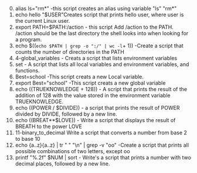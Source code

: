 0. alias ls="rm*" -this script  creates an alias using variable "ls" "rm*"
1. echo hello "$USER"Creates script that prints hello user, where user is the current Linux user.
2. export PATH=$PATH:/action - this script Add /action to the PATH. /action should be the last directory the shell looks into when looking for a program.
3. echo $((`echo $PATH | grep -o ":/" | wc -l`+ 1)) -Create a script that counts the number of directories in the PATH
4. 4-global_variables - Creats a script that lists environment variables
5. set - A script that lists all local variables and environment variables, and functions.
6. Best=school -This script creats a new Local variable.
7. export Best="school" -This script creats a new global variable
8. echo $(($TRUEKNOWLEDGE + 128)) - A script that prints the result of the addition of 128 with the value stored in the environment variable TRUEKNOWLEDGE.
9. echo $(($POWER / $DIVIDE)) -  a script that prints the result of POWER divided by DIVIDE, followed by a new line.
10. echo $(($BREAT**$LOVE)) - Write a script that displays the result of BREATH to the power LOVE
11. 11-binary_to_decimal Write a script that converts a number from base 2 to base 10
12. echo {a..z}{a..z} | tr " " "\n" | grep -v "oo" -Create a script that prints all possible combinations of two letters, except oo
13. printf "%.2f" $NUM | sort - Write's a script that prints a number with two decimal places, followed by a new line.

